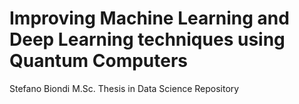 # Improving Machine Learning and Deep Learning techniques using Quantum Computers
Stefano Biondi M.Sc. Thesis in Data Science Repository
